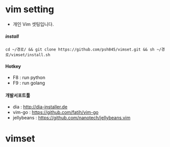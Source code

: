 # vim setting
* 개인 Vim 셋팅입니다.

##### install
```
cd ~/경로/ && git clone https://github.com/psh845/vimset.git && sh ~/경로/vimset/install.sh
```

#### Hotkey
- F8 : run python
- F9 : run golang

#### 개발서포트툴
- dia : http://dia-installer.de
- vim-go : https://github.com/fatih/vim-go
- jellybeans : https://github.com/nanotech/jellybeans.vim
# vimset
